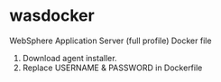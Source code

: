 # wasdocker
WebSphere Application Server (full profile) Docker file 


1. Download agent installer.
2. Replace USERNAME & PASSWORD in Dockerfile


